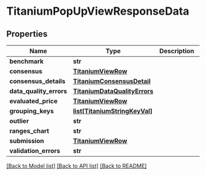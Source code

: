 # TitaniumPopUpViewResponseData


## Properties
Name | Type | Description | Notes
------------ | ------------- | ------------- | -------------
**benchmark** | **str** |  | [optional] 
**consensus** | [**TitaniumViewRow**](TitaniumViewRow.md) |  | [optional] 
**consensus_details** | [**TitaniumConsensusDetail**](TitaniumConsensusDetail.md) |  | [optional] 
**data_quality_errors** | [**TitaniumDataQualityErrors**](TitaniumDataQualityErrors.md) |  | [optional] 
**evaluated_price** | [**TitaniumViewRow**](TitaniumViewRow.md) |  | [optional] 
**grouping_keys** | [**list[TitaniumStringKeyVal]**](TitaniumStringKeyVal.md) |  | [optional] 
**outlier** | **str** |  | [optional] 
**ranges_chart** | **str** |  | [optional] 
**submission** | [**TitaniumViewRow**](TitaniumViewRow.md) |  | [optional] 
**validation_errors** | **str** |  | [optional] 

[[Back to Model list]](../README.md#documentation-for-models) [[Back to API list]](../README.md#documentation-for-api-endpoints) [[Back to README]](../README.md)


